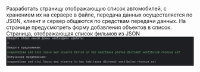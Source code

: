 Разработать страницу отображающую список автомобилей, с хранением их на сервере в файле, передача данных осуществляется по JSON, клиент и сервер общаются по средствам передачи данных. На странице предусмотреть форму добавления объектов в список.
Страница, отображающая список фильмов из JSON
![Image alt](https://github.com/VictorPiskunovich/OOP_Lab_1/blob/main/lab1.png)

